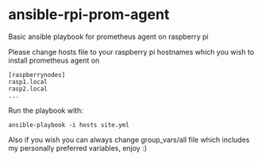 # ansible-rpi-prom-agent
Basic ansible playbook for prometheus agent on raspberry pi

Please change hosts file to your raspberry pi hostnames which you wish to install prometheus agent on
```
[raspberrynodes]
rasp1.local
rasp2.local
...
```

Run the playbook with:
```
ansible-playbook -i hosts site.yml
```

Also if you wish you can always change group_vars/all file which includes my personally preferred variables, enjoy :)
